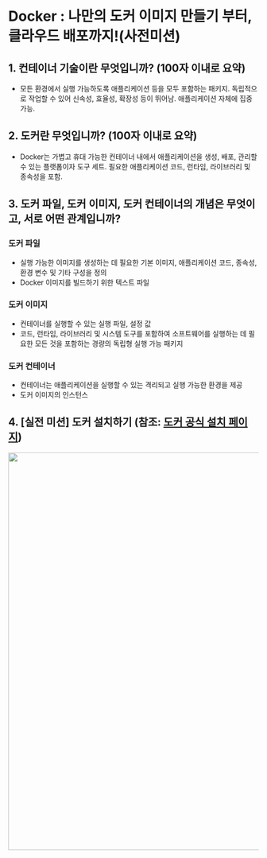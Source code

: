 # Docker : 나만의 도커 이미지 만들기 부터, 클라우드 배포까지!(사전미션)
## 1. 컨테이너 기술이란 무엇입니까? (100자 이내로 요약)
- 모든 환경에서 실행 가능하도록 애플리케이션 등을 모두 포함하는 패키지. 독립적으로 작업할 수 있어 신속성, 효율성, 확장성 등이 뛰어남. 애플리케이션 자체에 집중 가능.

## 2. 도커란 무엇입니까? (100자 이내로 요약)
- Docker는 가볍고 휴대 가능한 컨테이너 내에서 애플리케이션을 생성, 배포, 관리할 수 있는 플랫폼이자 도구 세트. 필요한 애플리케이션 코드, 런타임, 라이브러리 및 종속성을 포함.

## 3. 도커 파일, 도커 이미지, 도커 컨테이너의 개념은 무엇이고, 서로 어떤 관계입니까?
### 도커 파일

- 실행 가능한 이미지를 생성하는 데 필요한 기본 이미지, 애플리케이션 코드, 종속성, 환경 변수 및 기타 구성을 정의
- Docker 이미지를 빌드하기 위한 텍스트 파일
### 도커 이미지
- 컨테이너를 실행할 수 있는 실행 파일, 설정 값
- 코드, 런타임, 라이브러리 및 시스템 도구를 포함하여 소프트웨어를 실행하는 데 필요한 모든 것을 포함하는 경량의 독립형 실행 가능 패키지
### 도커 컨테이너
- 컨테이너는 애플리케이션을 실행할 수 있는 격리되고 실행 가능한 환경을 제공
- 도커 이미지의 인스턴스

## 4. [실전 미션] 도커 설치하기 (참조: [도커 공식 설치 페이지](https://docs.docker.com/engine/install/))
<img src="https://github.com/skysky44/TIL/assets/110805149/450736ef-d348-4179-821d-aff7a1e198cd" width="800">